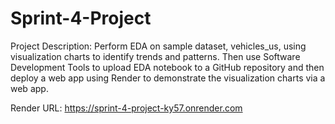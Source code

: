# Sprint-4-Project
Project Description:
Perform EDA on sample dataset, vehicles_us, using visualization charts to identify trends and patterns. Then use Software Development Tools to upload EDA notebook to a GitHub repository and then deploy a web app using Render to demonstrate the visualization charts via a web app.

Render URL:
https://sprint-4-project-ky57.onrender.com

